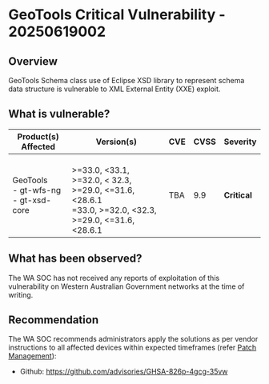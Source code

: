 # GeoTools Critical Vulnerability - 20250619002

## Overview

GeoTools Schema class use of Eclipse XSD library to represent schema data structure is vulnerable to XML External Entity (XXE) exploit.

## What is vulnerable?

| Product(s) Affected | Version(s) | CVE                                                                                                                                      | CVSS         | Severity                                                       |
| ------------------- | ---------- | ---------------------------------------------------------------------------------------------------------------------------------------- | ------------ | -------------------------------------------------------------- |
| GeoTools <br> - gt-wfs-ng <br> - gt-xsd-core     |<br> >=33.0, <33.1, >=32.0, < 32.3, >=29.0, <=31.6, <28.6.1  <br> =33.0, >=32.0, <32.3, >=29.0, <=31.6, <28.6.1  | TBA                                                                        | 9.9          | **Critical**                                   |

## What has been observed?

The WA SOC has not received any reports of exploitation of this vulnerability on Western Australian Government networks at the time of writing.

## Recommendation

The WA SOC recommends administrators apply the solutions as per vendor instructions to all affected devices within expected timeframes (refer [Patch Management](../guidelines/patch-management.md)):

- Github: <https://github.com/advisories/GHSA-826p-4gcg-35vw>
